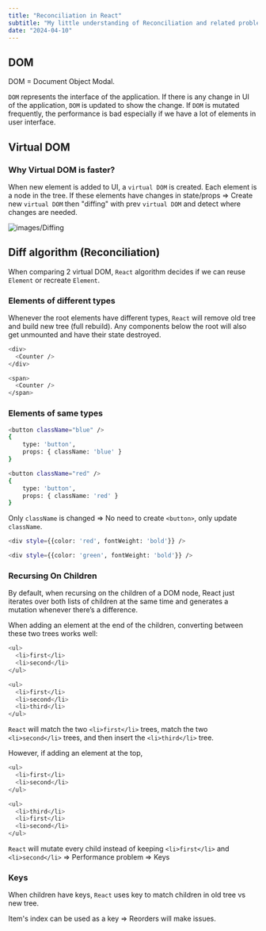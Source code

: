 ```yaml
---
title: "Reconciliation in React"
subtitle: "My little understanding of Reconciliation and related problems"
date: "2024-04-10"
---
```


## DOM
DOM = Document Object Modal.

`DOM` represents the interface of the application. If there is any change in UI of the application, `DOM` is updated to show the change. If `DOM` is mutated frequently, the performance is bad especially if we have a lot of elements in user interface.

## Virtual DOM
### Why Virtual DOM is faster?
When new element is added to UI, a `virtual DOM` is created. Each element is a node in the tree. If these elements have changes in state/props => Create new `virtual DOM` then "diffing" with prev `virtual DOM` and detect where changes are needed.

![images/Diffing](/images/diffing.png)

## Diff algorithm (Reconciliation)
When comparing 2 virtual DOM, `React` algorithm decides if we can reuse `Element` or recreate `Element`.

### Elements of different types
Whenever the root elements have different types, `React` will remove old tree and build new tree (full rebuild). Any components below the root will also get unmounted and have their state destroyed. 

```bash
<div>
  <Counter />
</div>

<span>
  <Counter />
</span>
```
### Elements of same types


```bash
<button className="blue" />
{
    type: 'button',
    props: { className: 'blue' }
}

<button className="red" />
{
    type: 'button',
    props: { className: 'red' }
}
```

Only `className` is changed => No need to  create `<button>`, only update `className`.

```bash
<div style={{color: 'red', fontWeight: 'bold'}} />

<div style={{color: 'green', fontWeight: 'bold'}} />
```

### Recursing On Children
By default, when recursing on the children of a DOM node, React just iterates over both lists of children at the same time and generates a mutation whenever there’s a difference.

When adding an element at the end of the children, converting between these two trees works well:

```bash
<ul>
  <li>first</li>
  <li>second</li>
</ul>

<ul>
  <li>first</li>
  <li>second</li>
  <li>third</li>
</ul>
```

`React` will match the two `<li>first</li>` trees, match the two `<li>second</li>` trees, and then insert the `<li>third</li>` tree.

However, if adding an element at the top,

```bash
<ul>
  <li>first</li>
  <li>second</li>
</ul>

<ul>
  <li>third</li>
  <li>first</li>
  <li>second</li>
</ul>
```

`React` will mutate every child instead of keeping `<li>first</li>` and `<li>second</li>` => Performance problem => Keys

### Keys

When children have keys, `React` uses key to match children in old tree vs new tree.

Item's index can be used as a key => Reorders will make issues.